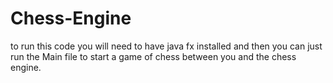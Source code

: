 # Chess-Engine
to run this code you will need to have java fx installed and then you can just run the Main file to start a game of chess between you and the chess engine.

